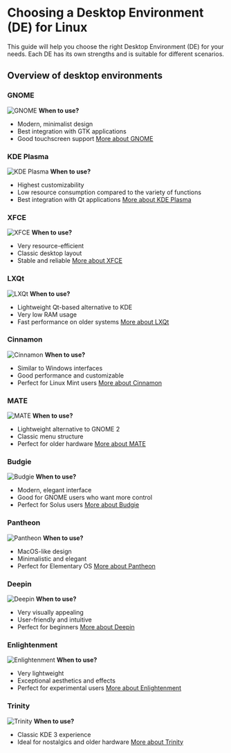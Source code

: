 # Choosing a Desktop Environment (DE) for Linux

This guide will help you choose the right Desktop Environment (DE) for your needs. Each DE has its own strengths and is suitable for different scenarios.

## Overview of desktop environments

### GNOME
![GNOME](https://linuxiac.b-cdn.net/wp-content/uploads/2024/03/gnome46-desktop.jpg)
**When to use?**
- Modern, minimalist design
- Best integration with GTK applications
- Good touchscreen support
[More about GNOME](https://github.com/Peharge/Linux/tree/main/arch/de.md#gnome)

### KDE Plasma
![KDE Plasma](https://yourdevice.ch/wp-content/uploads/2024/04/breeze-1695872022.webp)
**When to use?**
- Highest customizability
- Low resource consumption compared to the variety of functions
- Best integration with Qt applications
[More about KDE Plasma](https://github.com/Peharge/Linux/tree/main/arch/de.md#kde-plasma)

### XFCE
![XFCE](https://www.debugpoint.com/wp-content/uploads/2021/02/xfce416review.jpg)
**When to use?**
- Very resource-efficient
- Classic desktop layout
- Stable and reliable
[More about XFCE](https://github.com/Peharge/Linux/tree/main/arch/de.md#xfce)

### LXQt
![LXQt](https://upload.wikimedia.org/wikipedia/commons/2/29/LXQt_2.0.0_Ambiance_screenshot.png)
**When to use?**
- Lightweight Qt-based alternative to KDE
- Very low RAM usage
- Fast performance on older systems
[More about LXQt](https://github.com/Peharge/Linux/tree/main/arch/de.md#lxqt)

### Cinnamon
![Cinnamon](https://fedoraproject.org/assets/images/spins/screenshot-cinnamon.jpg)
**When to use?**
- Similar to Windows interfaces
- Good performance and customizable
- Perfect for Linux Mint users
[More about Cinnamon](https://github.com/Peharge/Linux/tree/main/arch/de.md#cinnamon)

### MATE
![MATE](https://ubuntu-mate.org/images/homepage/04_cupertino.png)
**When to use?**
- Lightweight alternative to GNOME 2
- Classic menu structure
- Perfect for older hardware
[More about MATE](https://github.com/Peharge/Linux/tree/main/arch/de.md#mate)

### Budgie
![Budgie](https://encrypted-tbn0.gstatic.com/images?q=tbn:ANd9GcTasKKTOltGl2eLXoAfSy1-VJbUvY1t8oucuA&s)
**When to use?**
- Modern, elegant interface
- Good for GNOME users who want more control
- Perfect for Solus users
[More about Budgie](https://github.com/Peharge/Linux/tree/main/arch/de.md#budgie)

### Pantheon
![Pantheon](https://b1490832.smushcdn.com/1490832/wp-content/uploads/2018/11/elementary-OS-Juno-Desktop.jpg?lossy=2&strip=1&webp=1)
**When to use?**
- MacOS-like design
- Minimalistic and elegant
- Perfect for Elementary OS
[More about Pantheon](https://github.com/Peharge/Linux/tree/main/arch/de.md#pantheon)

### Deepin
![Deepin](https://ubunlog.com/wp-content/uploads/2018/07/Deepin-Desktop.png)
**When to use?**
- Very visually appealing
- User-friendly and intuitive
- Perfect for beginners
[More about Deepin](https://github.com/Peharge/Linux/tree/main/arch/de.md#deepin)

### Enlightenment
![Enlightenment](https://encrypted-tbn0.gstatic.com/images?q=tbn:ANd9GcQ6o5PuWjvXLPZ8Gq5HD897UCrtvRwzT0Cf7w&s)
**When to use?**
- Very lightweight
- Exceptional aesthetics and effects
- Perfect for experimental users
[More about Enlightenment](https://github.com/Peharge/Linux/tree/main/arch/de.md#enlightenment)

### Trinity
![Trinity](https://linuxnews.de/wp-content/uploads/2023/10/R14-1-1.png)
**When to use?**
- Classic KDE 3 experience
- Ideal for nostalgics and older hardware
[More about Trinity](https://github.com/Peharge/Linux/tree/main/arch/de.md#trinity)
